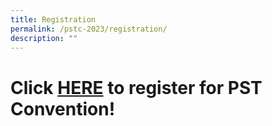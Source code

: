 ```yaml
---
title: Registration
permalink: /pstc-2023/registration/
description: ""
---
```

# Click [HERE](https://www.gevme.com/public-service-week-2023-43276652) to register for PST Convention!